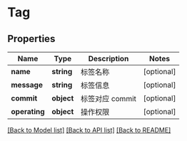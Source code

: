 # Tag

## Properties
Name | Type | Description | Notes
------------ | ------------- | ------------- | -------------
**name** | **string** | 标签名称 | [optional] 
**message** | **string** | 标签信息 | [optional] 
**commit** | **object** | 标签对应 commit | [optional] 
**operating** | **object** | 操作权限 | [optional] 

[[Back to Model list]](../../README.md#documentation-for-models) [[Back to API list]](../../README.md#documentation-for-api-endpoints) [[Back to README]](../../README.md)



